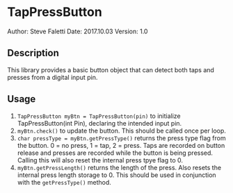 # TapPressButton
Author: Steve Faletti
Date: 2017.10.03
Version: 1.0

## Description
This library provides a basic button object that can detect both taps and presses from a digital input pin.

## Usage
1. `TapPressButton myBtn = TapPressButton(pin)` to initialize TapPressButton(int Pin), declaring the intended input pin.
2. `myBtn.check()` to update the button. This should be called once per loop.
3. `char pressType = myBtn.getPressType()` returns the press type flag from the button. 0 = no press, 1 = tap, 2 = press. Taps are recorded on button release and presses are recorded while the button is being pressed. Calling this will also reset the internal press tpye flag to 0.
4. `myBtn.getPressLength()` returns the length of the press. Also resets the internal press length storage to 0. This should be used in conjunction with the `getPressType()` method.